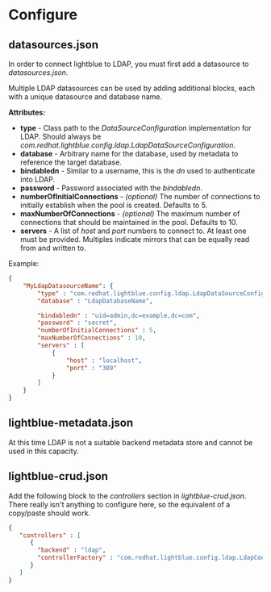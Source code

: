 # Configure

## datasources.json

In order to connect lightblue to LDAP, you must first add a datasource to _datasources.json_.

Multiple LDAP datasources can be used by adding additional blocks, each with a unique datasource and database name.

**Attributes:**
 * **type** - Class path to the _DataSourceConfiguration_ implementation for LDAP. Should always be _com.redhat.lightblue.config.ldap.LdapDataSourceConfiguration_.
 * **database** - Arbitrary name for the database, used by metadata to reference the target database.
 * **bindabledn** - Similar to a username, this is the _dn_ used to authenticate into LDAP.
 * **password** - Password associated with the _bindabledn_.
 * **numberOfInitialConnections** - _(optional)_ The number of connections to initially establish when the pool is created. Defaults to 5.
 * **maxNumberOfConnections** - _(optional)_ The maximum number of connections that should be maintained in the pool. Defaults to 10.
 * **servers** - A list of _host_ and _port_ numbers to connect to. At least one must be provided. Multiples indicate mirrors that can be equally read from and written to.

Example:
```json
{
    "MyLdapDatasourceName": {
        "type" : "com.redhat.lightblue.config.ldap.LdapDataSourceConfiguration",
        "database" : "LdapDatabaseName",

        "bindabledn" : "uid=admin,dc=example,dc=com",
        "password" : "secret",
        "numberOfInitialConnections" : 5,
        "maxNumberOfConnections" : 10,
        "servers" : [
            {
                "host" : "localhost",
                "port" : "389"
            }
        ]
    }
}
```

## lightblue-metadata.json
At this time LDAP is not a suitable backend metadata store and cannot be used in this capacity.

## lightblue-crud.json
Add the following block to the _controllers_ section in _lightblue-crud.json_. There really isn't anything to configure here, so the equivalent of a copy/paste should work.

```json
{
   "controllers" : [
      {
        "backend" : "ldap",
        "controllerFactory" : "com.redhat.lightblue.config.ldap.LdapControllerFactory"
      }
   ]
}
```
